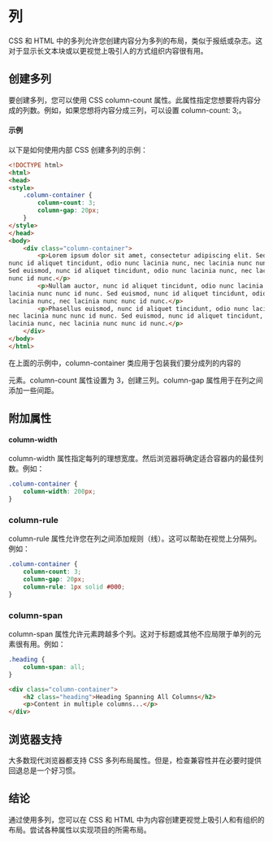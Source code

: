 # 列

CSS 和 HTML 中的多列允许您创建内容分为多列的布局，类似于报纸或杂志。这对于显示长文本块或以更视觉上吸引人的方式组织内容很有用。

## 创建多列

要创建多列，您可以使用 CSS column-count 属性。此属性指定您想要将内容分成的列数。例如，如果您想将内容分成三列，可以设置 column-count: 3;。

#### 示例

以下是如何使用内部 CSS 创建多列的示例：

```html
<!DOCTYPE html>
<html>
<head>
<style>
    .column-container {
        column-count: 3;
        column-gap: 20px;
    }
</style>
</head>
<body>
    <div class="column-container">
        <p>Lorem ipsum dolor sit amet, consectetur adipiscing elit. Sed euismod,
nunc id aliquet tincidunt, odio nunc lacinia nunc, nec lacinia nunc nunc id nunc.
Sed euismod, nunc id aliquet tincidunt, odio nunc lacinia nunc, nec lacinia nunc
nunc id nunc.</p>
        <p>Nullam auctor, nunc id aliquet tincidunt, odio nunc lacinia nunc, nec
lacinia nunc nunc id nunc. Sed euismod, nunc id aliquet tincidunt, odio nunc
lacinia nunc, nec lacinia nunc nunc id nunc.</p>
        <p>Phasellus euismod, nunc id aliquet tincidunt, odio nunc lacinia nunc,
nec lacinia nunc nunc id nunc. Sed euismod, nunc id aliquet tincidunt, odio nunc
lacinia nunc, nec lacinia nunc nunc id nunc.</p>
    </div>
</body>
</html>
```

在上面的示例中，column-container 类应用于包装我们要分成列的内容的 <div> 元素。column-count 属性设置为 3，创建三列。column-gap 属性用于在列之间添加一些间距。

## 附加属性

#### column-width

column-width 属性指定每列的理想宽度。然后浏览器将确定适合容器内的最佳列数。例如：

```css
.column-container {
    column-width: 200px;
}
```

### column-rule

column-rule 属性允许您在列之间添加规则（线）。这可以帮助在视觉上分隔列。例如：

```css
.column-container {
    column-count: 3;
    column-gap: 20px;
    column-rule: 1px solid #000;
}
```

### column-span

column-span 属性允许元素跨越多个列。这对于标题或其他不应局限于单列的元素很有用。例如：

```css
.heading {
    column-span: all;
}
```

```html
<div class="column-container">
    <h2 class="heading">Heading Spanning All Columns</h2>
    <p>Content in multiple columns...</p>
</div>
```

## 浏览器支持

大多数现代浏览器都支持 CSS 多列布局属性。但是，检查兼容性并在必要时提供回退总是一个好习惯。

## 结论

通过使用多列，您可以在 CSS 和 HTML 中为内容创建更视觉上吸引人和有组织的布局。尝试各种属性以实现项目的所需布局。

